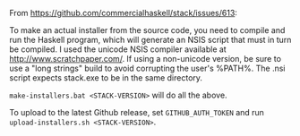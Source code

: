 From https://github.com/commercialhaskell/stack/issues/613:

To make an actual installer from the source code, you need to compile and run the Haskell program, which will generate an NSIS script that must in turn be compiled. I used the unicode NSIS compiler available at http://www.scratchpaper.com/. If using a non-unicode version, be sure to use a "long strings" build to avoid corrupting the user's %PATH%. The .nsi script expects stack.exe to be in the same directory.

`make-installers.bat <STACK-VERSION>` will do all the above.

To upload to the latest Github release, set `GITHUB_AUTH_TOKEN` and run `upload-installers.sh <STACK-VERSION>`.
